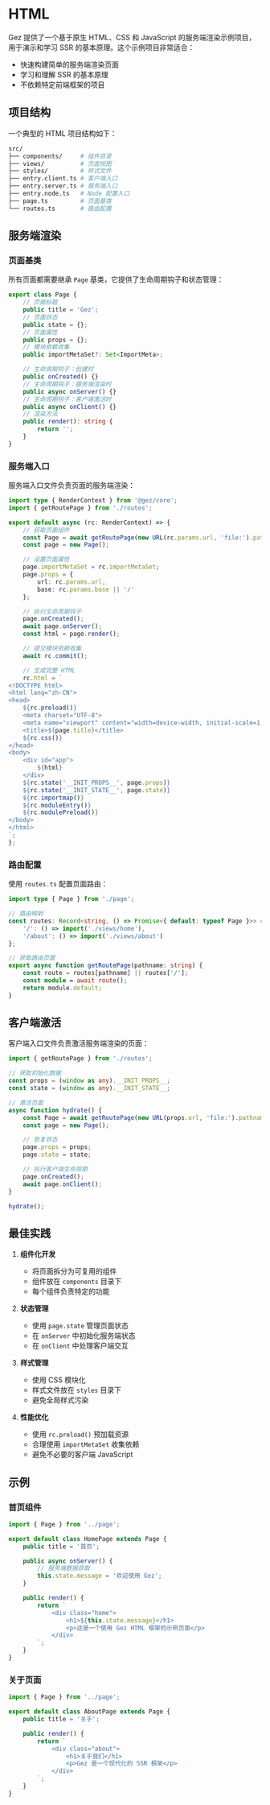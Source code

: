 # HTML

Gez 提供了一个基于原生 HTML、CSS 和 JavaScript 的服务端渲染示例项目，用于演示和学习 SSR 的基本原理。这个示例项目非常适合：

- 快速构建简单的服务端渲染页面
- 学习和理解 SSR 的基本原理
- 不依赖特定前端框架的项目

## 项目结构

一个典型的 HTML 项目结构如下：

```bash
src/
├── components/     # 组件目录
├── views/          # 页面视图
├── styles/         # 样式文件
├── entry.client.ts # 客户端入口
├── entry.server.ts # 服务端入口
├── entry.node.ts   # Node 配置入口
├── page.ts         # 页面基类
└── routes.ts       # 路由配置
```

## 服务端渲染

### 页面基类

所有页面都需要继承 `Page` 基类，它提供了生命周期钩子和状态管理：

```ts title="src/page.ts"
export class Page {
    // 页面标题
    public title = 'Gez';
    // 页面状态
    public state = {};
    // 页面属性
    public props = {};
    // 模块依赖收集
    public importMetaSet?: Set<ImportMeta>;

    // 生命周期钩子：创建时
    public onCreated() {}
    // 生命周期钩子：服务端渲染时
    public async onServer() {}
    // 生命周期钩子：客户端激活时
    public async onClient() {}
    // 渲染方法
    public render(): string {
        return '';
    }
}
```

### 服务端入口

服务端入口文件负责页面的服务端渲染：

```ts title="src/entry.server.ts"
import type { RenderContext } from '@gez/core';
import { getRoutePage } from './routes';

export default async (rc: RenderContext) => {
    // 获取页面组件
    const Page = await getRoutePage(new URL(rc.params.url, 'file:').pathname);
    const page = new Page();

    // 设置页面属性
    page.importMetaSet = rc.importMetaSet;
    page.props = {
        url: rc.params.url,
        base: rc.params.base || '/'
    };

    // 执行生命周期钩子
    page.onCreated();
    await page.onServer();
    const html = page.render();

    // 提交模块依赖收集
    await rc.commit();

    // 生成完整 HTML
    rc.html = `
<!DOCTYPE html>
<html lang="zh-CN">
<head>
    ${rc.preload()}
    <meta charset="UTF-8">
    <meta name="viewport" content="width=device-width, initial-scale=1.0">
    <title>${page.title}</title>
    ${rc.css()}
</head>
<body>
    <div id="app">
        ${html}
    </div>
    ${rc.state('__INIT_PROPS__', page.props)}
    ${rc.state('__INIT_STATE__', page.state)}
    ${rc.importmap()}
    ${rc.moduleEntry()}
    ${rc.modulePreload()}
</body>
</html>
`;
};
```

### 路由配置

使用 `routes.ts` 配置页面路由：

```ts title="src/routes.ts"
import type { Page } from './page';

// 路由映射
const routes: Record<string, () => Promise<{ default: typeof Page }>> = {
    '/': () => import('./views/home'),
    '/about': () => import('./views/about')
};

// 获取路由页面
export async function getRoutePage(pathname: string) {
    const route = routes[pathname] || routes['/'];
    const module = await route();
    return module.default;
}
```

## 客户端激活

客户端入口文件负责激活服务端渲染的页面：

```ts title="src/entry.client.ts"
import { getRoutePage } from './routes';

// 获取初始化数据
const props = (window as any).__INIT_PROPS__;
const state = (window as any).__INIT_STATE__;

// 激活页面
async function hydrate() {
    const Page = await getRoutePage(new URL(props.url, 'file:').pathname);
    const page = new Page();

    // 恢复状态
    page.props = props;
    page.state = state;

    // 执行客户端生命周期
    page.onCreated();
    await page.onClient();
}

hydrate();
```

## 最佳实践

1. **组件化开发**
   - 将页面拆分为可复用的组件
   - 组件放在 `components` 目录下
   - 每个组件负责特定的功能

2. **状态管理**
   - 使用 `page.state` 管理页面状态
   - 在 `onServer` 中初始化服务端状态
   - 在 `onClient` 中处理客户端交互

3. **样式管理**
   - 使用 CSS 模块化
   - 样式文件放在 `styles` 目录下
   - 避免全局样式污染

4. **性能优化**
   - 使用 `rc.preload()` 预加载资源
   - 合理使用 `importMetaSet` 收集依赖
   - 避免不必要的客户端 JavaScript

## 示例

### 首页组件

```ts title="src/views/home.ts"
import { Page } from '../page';

export default class HomePage extends Page {
    public title = '首页';

    public async onServer() {
        // 服务端数据获取
        this.state.message = '欢迎使用 Gez';
    }

    public render() {
        return `
            <div class="home">
                <h1>${this.state.message}</h1>
                <p>这是一个使用 Gez HTML 框架的示例页面</p>
            </div>
        `;
    }
}
```

### 关于页面

```ts title="src/views/about.ts"
import { Page } from '../page';

export default class AboutPage extends Page {
    public title = '关于';

    public render() {
        return `
            <div class="about">
                <h1>关于我们</h1>
                <p>Gez 是一个现代化的 SSR 框架</p>
            </div>
        `;
    }
}
```